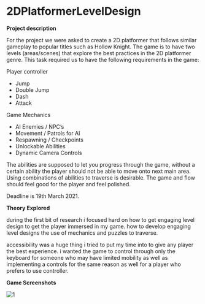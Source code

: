 # 2DPlatformerLevelDesign

**Project description**

For the project we were asked to create a 2D platformer that follows similar gameplay to popular titles such as Hollow Knight. The game is to have two levels (areas/scenes) that explore the best practices in the 2D platformer genre. This task required us to have the following requirements in the game:

Player controller
- Jump
- Double Jump
- Dash
- Attack

Game Mechanics
- AI Enemies / NPC’s
- Movement / Patrols for AI
- Respawning / Checkpoints
- Unlockable Abilities
- Dynamic Camera Controls

The abilities are supposed to let you progress through the game, without a certain ability the player should not be able to move onto next main area.
Using combinations of abilities to traverse is desirable. The game and flow should feel good for the player and feel polished.

Deadline is 19th March 2021.

**Theory Explored**

during the first bit of research i focused hard on how to get engaging level design to get the player immersed in my game.
how to develop engaging level designs 
the use of mechanics and puzzles to traverse. 

accessibility was a huge thing i tried to put my time into to give any player the best experience. i wanted the game to control through only the keyboard for someone who may have limited mobility as well as implementing a controls for the same reason as well for a player who prefers to use controller.

**Game Screenshots**

![1](https://user-images.githubusercontent.com/80798877/111401914-235ce500-86c2-11eb-9912-2f2c44bc7356.PNG)


